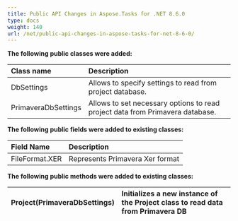 ```yaml
---
title: Public API Changes in Aspose.Tasks for .NET 8.6.0
type: docs
weight: 140
url: /net/public-api-changes-in-aspose-tasks-for-net-8-6-0/
---
```


**The following public classes were added:**

|Class name |Description |
| :- | :- |
|DbSettings |Allows to specify settings to read from project database. |
|PrimaveraDbSettings |Allows to set necessary options to read project data from Primavera database. |
**The following public fields were added to existing classes:**

|Field Name |Description |
| :- | :- |
|FileFormat.XER |Represents Primavera Xer format |
**The following public methods were added to existing classes:**

|Project(PrimaveraDbSettings) |Initializes a new instance of the Project class to read data from Primavera DB |
| :- | :- |

